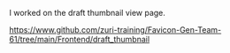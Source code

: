 I worked on the draft thumbnail view page.


https://www.github.com/zuri-training/Favicon-Gen-Team-61/tree/main/Frontend/draft_thumbnail
